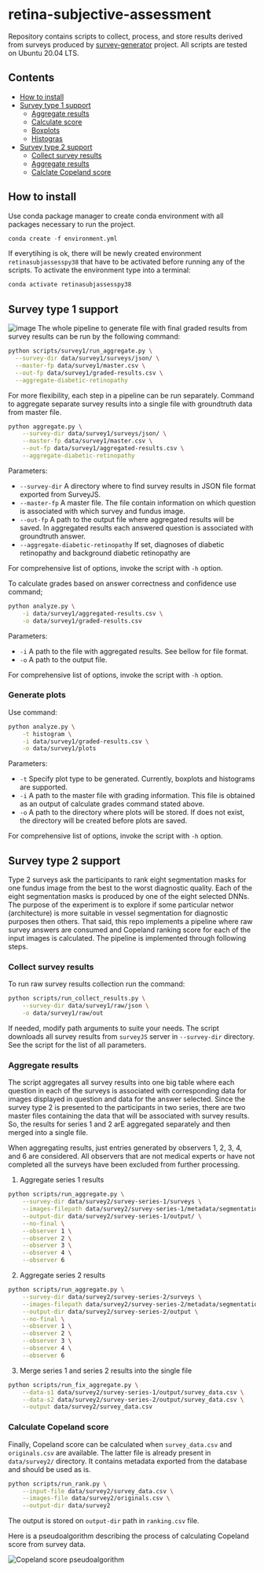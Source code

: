 # retina-subjective-assessment
Repository contains scripts to collect, process, and store results derived from surveys produced by 
[survey-generator](https://github.com/goranagojic/survey-generator.git) project. All scripts are 
tested on Ubuntu 20.04 LTS.

## Contents

- [How to install](#how-to-install)
- [Survey type 1 support](#stype1)
    - [Aggregate results](#s1-aggregate)
    - [Calculate score](#s1-score)
    - [Boxplots](#s1-boxplots)
    - [Histogras](#s1-histograms)
- [Survey type 2 support](#stype2)
    - [Collect survey results](#s2-collect)
    - [Aggregate results](#s2-aggregate)
    - [Calclate Copeland score](#s2-copeland)

## How to install
Use conda package manager to create conda environment with all packages necessary to run the project.
```python
conda create -f environment.yml
```
If everytihing is ok, there will be newly created environment `retinasubjassesspy38` that have to be 
activated before running any of the scripts. To activate the environment type into a terminal:
```bash
conda activate retinasubjassesspy38
``` 

## Survey type 1 support
![image](./docs/github-survey1-pipeline.png) 
The whole pipeline to generate file with final graded results from survey results can be run by the following command:
```bash
python scripts/survey1/run_aggregate.py \
  --survey-dir data/survey1/surveys/json/ \
  --master-fp data/survey1/master.csv \
  --out-fp data/survey1/graded-results.csv \
  --aggregate-diabetic-retinopathy
```

For more flexibility, each step in a pipeline can be run separately. Command to aggregate separate survey results into 
a single file with groundtruth data from master file.
```bash
python aggregate.py \
    --survey-dir data/survey1/surveys/json/ \
    --master-fp data/survey1/master.csv \
    --out-fp data/survey1/aggregated-results.csv \
    --aggregate-diabetic-retinopathy
```
Parameters:
- `--survey-dir` A directory where to find survey results in JSON file format exported from SurveyJS.
- `--master-fp` A master file. The file contain information on which question is associated with which survey and 
fundus image.
- `--out-fp` A path to the output file where aggregated results will be saved. In aggregated results each answered question
 is associated with groundtruth answer.
- `--aggregate-diabetic-retinopathy` If set, diagnoses of diabetic retinopathy and background diabetic retinopathy are 

For comprehensive list of options, invoke the script with `-h` option.

To calculate grades based on answer correctness and confidence use command;
```bash
python analyze.py \
    -i data/survey1/aggregated-results.csv \
    -o data/survey1/graded-results.csv
```
Parameters:
- `-i` A path to the file with aggregated results. See bellow for file format.
- `-o` A path to the output file.

For comprehensive list of options, invoke the script with `-h` option.

### Generate plots
Use command:
```bash
python analyze.py \
    -t histogram \
    -i data/survey1/graded-results.csv \
    -o data/survey1/plots
```
Parameters:
- `-t` Specify plot type to be generated. Currently, boxplots and histograms are supported.
- `-i` A path to the master file with grading information. This file is obtained as an output of calculate grades 
command stated above.
- `-o` A path to the directory where plots will be stored. If does not exist, the directory will be created before 
plots are saved.

For comprehensive list of options, invoke the script with `-h` option.

## Survey type 2 support
Type 2 surveys ask the participants to rank eight segmentation masks for one fundus image from the best 
to the worst diagnostic quality. Each of the eight segmentation masks is produced by one of the eight selected DNNs.
The purpose of the experiment is to explore if some particular networ (architecture) is more suitable in vessel 
segmentation for diagnostic purposes then others. That said, this repo implements a pipeline where raw survey answers 
are consumed and Copeland ranking score for each of the input images is calculated. The pipeline is implemented through 
following steps.

### Collect survey results
To run raw survey results collection run the command:
```bash
python scripts/run_collect_results.py \
    --survey-dir data/survey1/raw/json \
    -o data/survey1/raw/out
```
If needed, modify path arguments to suite your needs. The script downloads all survey results from `surveyJS` server in `--survey-dir` directory. See the script for the list of all parameters.

### Aggregate results
The script aggregates all survey results into one big table where each question in each of the surveys is associated with corresponding data for images displayed in question and data for the answer selected. Since the survey type 2 is presented to the participants in two series, there are two master files containing the data that will be associated with survey results. So, the results for series 1 and 2 arE aggregated separately and then merged into a single file.

When aggregating results, just entries generated by observers 1, 2, 3, 4, and 6 are considered. All observers that are not medical experts or have not completed all the surveys have been excluded from further processing.

1. Aggregate series 1 results
```bash
python scripts/run_aggregate.py \
    --survey-dir data/survey2/survey-series-1/surveys \
    --images-filepath data/survey2/survey-series-1/metadata/segmentation-masks.csv \
    --output-dir data/survey2/survey-series-1/output/ \
    --no-final \
    --observer 1 \
    --observer 2 \
    --observer 3 \
    --observer 4 \
    --observer 6
```

2. Aggregate series 2 results
```bash
python scripts/run_aggregate.py \
    --survey-dir data/survey2/survey-series-2/surveys \
    --images-filepath data/survey2/survey-series-2/metadata/segmentation-masks.csv \
    --output-dir data/survey2/survey-series-2/output \
    --no-final \
    --observer 1 \
    --observer 2 \
    --observer 3 \
    --observer 4 \
    --observer 6
```

3. Merge series 1 and series 2 results into the single file
```bash
python scripts/run_fix_aggregate.py \
    --data-s1 data/survey2/survey-series-1/output/survey_data.csv \
    --data-s2 data/survey2/survey-series-2/output/survey_data.csv \
    --output data/survey2/survey_data.csv
```

### Calculate Copeland score
Finally, Copeland score can be calculated when `survey_data.csv` and `originals.csv` are available. The latter file is already present in `data/survey2/` directory. It contains metadata exported from the database and should be used as is.
```bash
python scripts/run_rank.py \
    --input-file data/survey2/survey_data.csv \
    --images-file data/survey2/originals.csv \
    --output-dir data/survey2
```
The output is stored on `output-dir` path in `ranking.csv` file.

Here is a pseudoalgorithm describing the process of calculating Copeland score from survey data.

![Copeland score pseudoalgorithm](miscellanious/copeland_score_pseudoalgorithm.png)
